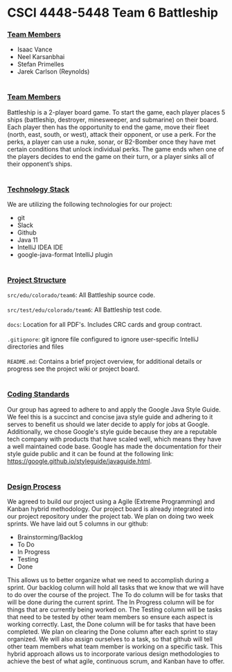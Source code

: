 # CSCI 4448-5448 Team 6 Battleship
### <ins>Team Members</ins>
* Isaac Vance
* Neel Karsanbhai
* Stefan Primelles
* Jarek Carlson (Reynolds)
<br><br>
### <ins>Team Members</ins>
Battleship is a 2-player board game. To start the game, each player places 5 ships (battleship, destroyer, minesweeper, and submarine) on their board. Each player then has the opportunity to end the game, move their fleet (north, east, south, or west), attack their opponent, or use a perk. For the perks, a player can use a nuke, sonar, or B2-Bomber once they have met certain conditions that unlock individual perks. The game ends when one of the players decides to end the game on their turn, or a player sinks all of their opponent’s ships.
<br><br>
### <ins>Technology Stack</ins>
We are utilizing the following technologies for our project:
* git
* Slack
* Github
* Java 11
* IntelliJ IDEA IDE
* google-java-format IntelliJ plugin
<br><br>
### <ins>Project Structure</ins>
`src/edu/colorado/team6`: All Battleship source code.<br><br>
`src/test/edu/colorado/team6`: All Battleship test code.<br><br>
`docs`:  Location for all PDF's. Includes CRC cards and group contract.<br><br>
`.gitignore`: git ignore file configured to ignore user-specific IntelliJ directories and files<br><br>
`README.md`: Contains a brief project overview, for additional details or progress see the project wiki or project board.
<br><br>
### <ins>Coding Standards</ins>
Our group has agreed to adhere to and apply the Google Java Style Guide. We feel this is a succinct and concise java style guide and adhering to it serves to benefit us should we later decide to apply for jobs at Google. Additionally, we chose Google's style guide because they are a reputable tech company with products that have scaled well, which means they have a well maintained code base. Google has made the documentation for their style guide public and it can be found at the following link: https://google.github.io/styleguide/javaguide.html.
<br><br>

### <ins>Design Process</ins>
We agreed to build our project using a Agile (Extreme Programming) and Kanban hybrid methodology. Our project board is already integrated into our project repository under the project tab. We plan on doing two week sprints. We have laid out 5 columns in our github:<br>
* Brainstorming/Backlog 
* To Do
* In Progress 
* Testing 
* Done<br>

This allows us to better organize what we need to accomplish during a sprint. Our backlog column will hold all tasks that we know that we will have to do over the course of the project. The To do column will be for tasks that will be done during the current sprint. The In Progress column will be for things that are currently being worked on. The Testing column will be tasks that need to be tested by other team members so ensure each aspect is working correctly. Last, the Done column will be for tasks that have been completed. We plan on clearing the Done column after each sprint to stay organized. We will also assign ourselves to a task, so that github will tell other team members what team member is working on a specific task. This hybrid approach allows us to incorporate various design methodologies to achieve the best of what agile, continuous scrum, and Kanban have to offer.
